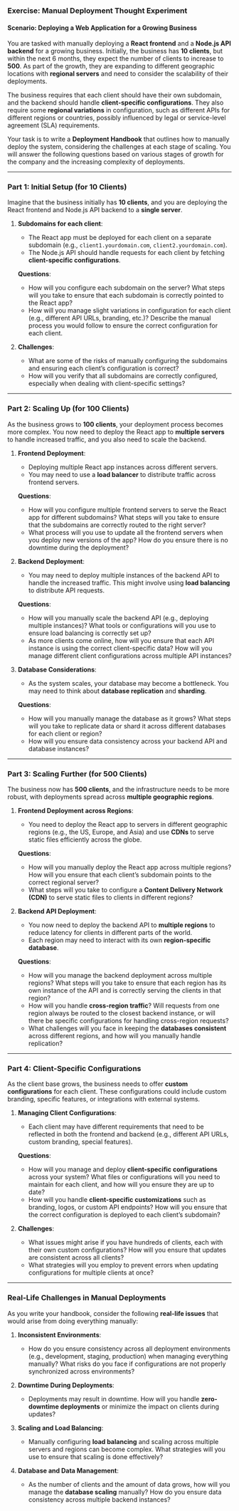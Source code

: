 ### Exercise: Manual Deployment Thought Experiment

#### Scenario: Deploying a Web Application for a Growing Business

You are tasked with manually deploying a **React frontend** and a **Node.js API backend** for a growing business. Initially, the business has **10 clients**, but within the next 6 months, they expect the number of clients to increase to **500**. As part of the growth, they are expanding to different geographic locations with **regional servers** and need to consider the scalability of their deployments.

The business requires that each client should have their own subdomain, and the backend should handle **client-specific configurations**. They also require some **regional variations** in configuration, such as different APIs for different regions or countries, possibly influenced by legal or service-level agreement (SLA) requirements.

Your task is to write a **Deployment Handbook** that outlines how to manually deploy the system, considering the challenges at each stage of scaling. You will answer the following questions based on various stages of growth for the company and the increasing complexity of deployments.

---

### **Part 1: Initial Setup (for 10 Clients)**

Imagine that the business initially has **10 clients**, and you are deploying the React frontend and Node.js API backend to a **single server**.

1. **Subdomains for each client**:
    - The React app must be deployed for each client on a separate subdomain (e.g., `client1.yourdomain.com`, `client2.yourdomain.com`).
    - The Node.js API should handle requests for each client by fetching **client-specific configurations**.

    **Questions**:
    - How will you configure each subdomain on the server? What steps will you take to ensure that each subdomain is correctly pointed to the React app?
    - How will you manage slight variations in configuration for each client (e.g., different API URLs, branding, etc.)? Describe the manual process you would follow to ensure the correct configuration for each client.

2. **Challenges**:
    - What are some of the risks of manually configuring the subdomains and ensuring each client’s configuration is correct?
    - How will you verify that all subdomains are correctly configured, especially when dealing with client-specific settings?

---

### **Part 2: Scaling Up (for 100 Clients)**

As the business grows to **100 clients**, your deployment process becomes more complex. You now need to deploy the React app to **multiple servers** to handle increased traffic, and you also need to scale the backend.

1. **Frontend Deployment**:
    - Deploying multiple React app instances across different servers.
    - You may need to use a **load balancer** to distribute traffic across frontend servers.

    **Questions**:
    - How will you configure multiple frontend servers to serve the React app for different subdomains? What steps will you take to ensure that the subdomains are correctly routed to the right server?
    - What process will you use to update all the frontend servers when you deploy new versions of the app? How do you ensure there is no downtime during the deployment?

2. **Backend Deployment**:
    - You may need to deploy multiple instances of the backend API to handle the increased traffic. This might involve using **load balancing** to distribute API requests.

    **Questions**:
    - How will you manually scale the backend API (e.g., deploying multiple instances)? What tools or configurations will you use to ensure load balancing is correctly set up?
    - As more clients come online, how will you ensure that each API instance is using the correct client-specific data? How will you manage different client configurations across multiple API instances?

3. **Database Considerations**:
    - As the system scales, your database may become a bottleneck. You may need to think about **database replication** and **sharding**.

    **Questions**:
    - How will you manually manage the database as it grows? What steps will you take to replicate data or shard it across different databases for each client or region?
    - How will you ensure data consistency across your backend API and database instances?

---

### **Part 3: Scaling Further (for 500 Clients)**

The business now has **500 clients**, and the infrastructure needs to be more robust, with deployments spread across **multiple geographic regions**.

1. **Frontend Deployment across Regions**:
    - You need to deploy the React app to servers in different geographic regions (e.g., the US, Europe, and Asia) and use **CDNs** to serve static files efficiently across the globe.

    **Questions**:
    - How will you manually deploy the React app across multiple regions? How will you ensure that each client’s subdomain points to the correct regional server?
    - What steps will you take to configure a **Content Delivery Network (CDN)** to serve static files to clients in different regions?

2. **Backend API Deployment**:
    - You now need to deploy the backend API to **multiple regions** to reduce latency for clients in different parts of the world.
    - Each region may need to interact with its own **region-specific database**.

    **Questions**:
    - How will you manage the backend deployment across multiple regions? What steps will you take to ensure that each region has its own instance of the API and is correctly serving the clients in that region?
    - How will you handle **cross-region traffic**? Will requests from one region always be routed to the closest backend instance, or will there be specific configurations for handling cross-region requests?
    - What challenges will you face in keeping the **databases consistent** across different regions, and how will you manually handle replication?

---

### **Part 4: Client-Specific Configurations**

As the client base grows, the business needs to offer **custom configurations** for each client. These configurations could include custom branding, specific features, or integrations with external systems.

1. **Managing Client Configurations**:
    - Each client may have different requirements that need to be reflected in both the frontend and backend (e.g., different API URLs, custom branding, special features).

    **Questions**:
    - How will you manage and deploy **client-specific configurations** across your system? What files or configurations will you need to maintain for each client, and how will you ensure they are up to date?
    - How will you handle **client-specific customizations** such as branding, logos, or custom API endpoints? How will you ensure that the correct configuration is deployed to each client’s subdomain?

2. **Challenges**:
    - What issues might arise if you have hundreds of clients, each with their own custom configurations? How will you ensure that updates are consistent across all clients?
    - What strategies will you employ to prevent errors when updating configurations for multiple clients at once?

---

### **Real-Life Challenges in Manual Deployments**

As you write your handbook, consider the following **real-life issues** that would arise from doing everything manually:

1. **Inconsistent Environments**:
    - How do you ensure consistency across all deployment environments (e.g., development, staging, production) when managing everything manually? What risks do you face if configurations are not properly synchronized across environments?

2. **Downtime During Deployments**:
    - Deployments may result in downtime. How will you handle **zero-downtime deployments** or minimize the impact on clients during updates?

3. **Scaling and Load Balancing**:
    - Manually configuring **load balancing** and scaling across multiple servers and regions can become complex. What strategies will you use to ensure that scaling is done effectively?

4. **Database and Data Management**:
    - As the number of clients and the amount of data grows, how will you manage the **database scaling** manually? How do you ensure data consistency across multiple backend instances?
